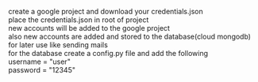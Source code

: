 create a google project and download your credentials.json<br />
place the credentials.json in root of project<br />
new accounts will be added to the google project<br />
also new accounts are added and stored to the database(cloud mongodb) for later use like sending mails<br />
for the database create a config.py file and add the following<br />
username = "user"<br />
password = "12345"
